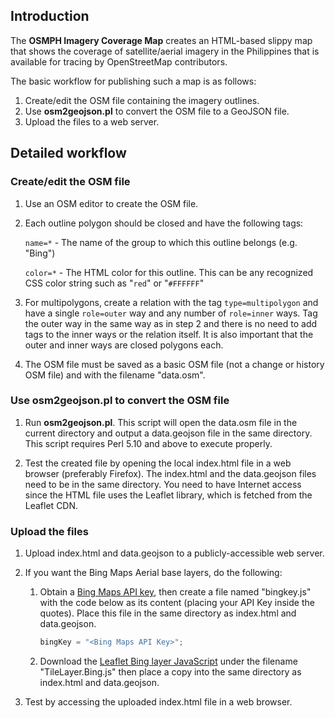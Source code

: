 ## Introduction

The **OSMPH Imagery Coverage Map** creates an HTML-based slippy map that shows the coverage of satellite/aerial imagery in the Philippines that is available for tracing by OpenStreetMap contributors.

The basic workflow for publishing such a map is as follows:

1. Create/edit the OSM file containing the imagery outlines.
2. Use **osm2geojson.pl** to convert the OSM file to a GeoJSON file.
3. Upload the files to a web server.


## Detailed workflow

### Create/edit the OSM file

1. Use an OSM editor to create the OSM file.

2. Each outline polygon should be closed and have the following tags:

   `name=*`  - The name of the group to which this outline belongs (e.g. "Bing")

   `color=*` - The HTML color for this outline. This can be any recognized CSS color string such as "`red`" or "`#FFFFFF`"

3. For multipolygons, create a relation with the tag `type=multipolygon` and have a single `role=outer` way and any number of `role=inner` ways. Tag the outer way in the same way as in step 2 and there is no need to add tags to the inner ways or the relation itself. It is also important that the outer and inner ways are closed polygons each.

4. The OSM file must be saved as a basic OSM file (not a change or history OSM file) and with the filename "data.osm".

### Use osm2geojson.pl to convert the OSM file

1. Run **osm2geojson.pl**. This script will open the data.osm file in the current directory and output a data.geojson file in the same directory. This script requires Perl 5.10 and above to execute properly.

2. Test the created file by opening the local index.html file in a web browser (preferably Firefox). The index.html and the data.geojson files need to be in the same directory. You need to have Internet access since the HTML file uses the Leaflet library, which is fetched from the Leaflet CDN.

### Upload the files

1. Upload index.html and data.geojson to a publicly-accessible web server.

2. If you want the Bing Maps Aerial base layers, do the following:

   1. Obtain a [Bing Maps API key](http://www.bingmapsportal.com/), then create a file named "bingkey.js" with the code below as its content (placing your API Key inside the quotes). Place this file in the same directory as index.html and data.geojson.

      ```javascript
      bingKey = "<Bing Maps API Key>";
      ```

   2. Download the [Leaflet Bing layer JavaScript](https://gist.github.com/1221998) under the filename "TileLayer.Bing.js" then place a copy into the same directory as index.html and data.geojson.

3. Test by accessing the uploaded index.html file in a web browser.
